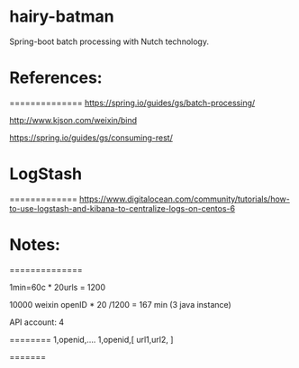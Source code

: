 # hairy-batman

Spring-boot batch processing with Nutch technology.

# References:
==============
https://spring.io/guides/gs/batch-processing/

http://www.kjson.com/weixin/bind

https://spring.io/guides/gs/consuming-rest/

# LogStash
=============
https://www.digitalocean.com/community/tutorials/how-to-use-logstash-and-kibana-to-centralize-logs-on-centos-6

# Notes:
==============

1min=60c * 20urls = 1200 

10000 weixin openID * 20 /1200 = 167 min (3 java instance)

API account: 4 

========
1,openid,....
1,openid,[
url1,url2,
]

=======
